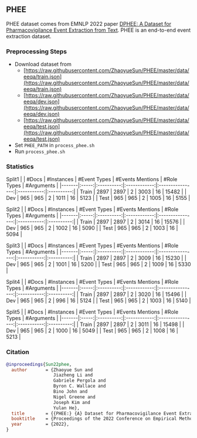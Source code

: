 ## PHEE

PHEE dataset comes from EMNLP 2022 paper [DPHEE: A Dataset for Pharmacovigilance Event Extraction from Text](https://arxiv.org/abs/2210.12560). PHEE is an end-to-end event extraction dataset.

### Preprocessing Steps

- Download dataset from
  - [https://raw.githubusercontent.com/ZhaoyueSun/PHEE/master/data/eeqa/train.json](https://raw.githubusercontent.com/ZhaoyueSun/PHEE/master/data/eeqa/train.json)
  - [https://raw.githubusercontent.com/ZhaoyueSun/PHEE/master/data/eeqa/dev.json](https://raw.githubusercontent.com/ZhaoyueSun/PHEE/master/data/eeqa/dev.json)
  - [https://raw.githubusercontent.com/ZhaoyueSun/PHEE/master/data/eeqa/test.json](https://raw.githubusercontent.com/ZhaoyueSun/PHEE/master/data/eeqa/test.json)
- Set `PHEE_PATH` in `process_phee.sh`
- Run `process_phee.sh`

### Statistics

Split1
|       | #Docs | #Instances | #Event Types | #Events Mentions | #Role Types | #Arguments |
|-------|:-----:|:----------:|:------------:|:----------------:|:-----------:|:----------:|
| Train | 2897  |    2897    |       2      |       3003       |      16     |    15482   |
| Dev   |  965  |     965    |       2      |       1011       |      16     |     5123   |
| Test  |  965  |     965    |       2      |       1005       |      16     |     5155   |

Split2 
|       | #Docs | #Instances | #Event Types | #Events Mentions | #Role Types | #Arguments |
|-------|:-----:|:----------:|:------------:|:----------------:|:-----------:|:----------:|
| Train | 2897  |    2897    |       2      |       3014       |      16     |    15576   |
| Dev   |  965  |     965    |       2      |       1002       |      16     |     5090   |
| Test  |  965  |     965    |       2      |       1003       |      16     |     5094   |

Split3
|       | #Docs | #Instances | #Event Types | #Events Mentions | #Role Types | #Arguments |
|-------|:-----:|:----------:|:------------:|:----------------:|:-----------:|:----------:|
| Train | 2897  |    2897    |       2      |       3009       |      16     |    15230   |
| Dev   |  965  |     965    |       2      |       1001       |      16     |     5200   |
| Test  |  965  |     965    |       2      |       1009       |      16     |     5330   |

Split4
|       | #Docs | #Instances | #Event Types | #Events Mentions | #Role Types | #Arguments |
|-------|:-----:|:----------:|:------------:|:----------------:|:-----------:|:----------:|
| Train | 2897  |    2897    |       2      |       3020       |      16     |    15496   |
| Dev   |  965  |     965    |       2      |        996       |      16     |     5124   |
| Test  |  965  |     965    |       2      |       1003       |      16     |     5140   |

Split5 
|       | #Docs | #Instances | #Event Types | #Events Mentions | #Role Types | #Arguments |
|-------|:-----:|:----------:|:------------:|:----------------:|:-----------:|:----------:|
| Train | 2897  |    2897    |       2      |       3011       |      16     |    15498   |
| Dev   |  965  |     965    |       2      |       1000       |      16     |     5049   |
| Test  |  965  |     965    |       2      |       1008       |      16     |     5213   |

### Citation

```bib
@inproceedings{Sun22phee,
  author       = {Zhaoyue Sun and
                  Jiazheng Li and
                  Gabriele Pergola and
                  Byron C. Wallace and
                  Bino John and
                  Nigel Greene and
                  Joseph Kim and
                  Yulan He},
  title        = {{PHEE:} {A} Dataset for Pharmacovigilance Event Extraction from Text},
  booktitle    = {Proceedings of the 2022 Conference on Empirical Methods in Natural Language Processing (EMNLP)},
  year         = {2022},
}
```

